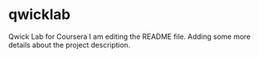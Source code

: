 # qwicklab
Qwick Lab for Coursera
I am editing the README file. Adding some more details about the project description.

